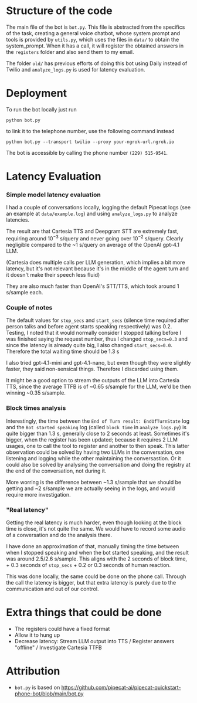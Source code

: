 # Structure of the code

The main file of the bot is `bot.py`. This file is abstracted from the specifics of the task, creating a general voice chatbot, whose system prompt and tools is provided by `utils.py`, which uses the files in `data/` to obtain the system_prompt. When it has a call, it will register the obtained answers in the `registers` folder and also send them to my email.

The folder `old/` has previous efforts of doing this bot using Daily instead of Twilio and `analyze_logs.py` is used for latency evaluation.


# Deployment

To run the bot locally just run 
```
python bot.py
```
to link it to the telephone number, use the following command instead 
```
python bot.py --transport twilio --proxy your-ngrok-url.ngrok.io
```

The bot is accessible by calling the phone number `(229) 515-9541`.


# Latency Evaluation

### Simple model latency evaluation

I had a couple of conversations locally, logging the default Pipecat logs (see an example at `data/example.log`) and using `analyze_logs.py` to analyze latencies.

The result are that Cartesia TTS and Deepgram STT are extremely fast, requiring around $10^{-3}$ s/query and never going over $10^{-2}$ s/query. Clearly negligible compared to the ~$1$ s/query on average of the OpenAI gpt-4.1 LLM.

(Cartesia does multiple calls per LLM generation, which implies a bit more latency, but it's not relevant because it's in the middle of the agent turn and it doesn't make their speech less fluid)

They are also much faster than OpenAI's STT/TTS, which took around $1$ s/sample each.

### Couple of notes

The default values for `stop_secs` and `start_secs` (silence time required after person talks and before agent starts speaking respectively) was 0.2. Testing, I noted that it would normally consider I stopped talking before I was finished saying the request number, thus I changed `stop_secs=0.3` and since the latency is already quite big, I also changed `start_secs=0.0`. Therefore the total waiting time should be $1.3$ s

I also tried gpt-4.1-mini and gpt-4.1-nano, but even though they were slightly faster, they said non-sensical things. Therefore I discarded using them.

It might be a good option to stream the outputs of the LLM into Cartesia TTS, since the average TTFB is of ~$0.65$ s/sample for the LLM, we'd be then winning ~$0.35$ s/sample.

### Block times analysis

Interestingly, the time between the `End of Turn result: EndOfTurnState` log and the `Bot started speaking` log (called `block time` in `analyze_logs.py`) is quite bigger than $1.3$ s, generally close to $2$ seconds at least. Sometimes it's bigger, when the register has been updated; because it requires 2 LLM usages, one to call the tool to register and another to then speak. This latter observation could be solved by having two LLMs in the conversation, one listening and logging while the other maintaining the conversastion. Or it could also be solved by analysing the conversation and doing the registry at the end of the conversation, not during it.

More worring is the difference between ~$1.3$ s/sample that we should be getting and ~$2$ s/sample we are actually seeing in the logs, and would require more investigation.

### "Real latency"

Getting the real latency is much harder, even though looking at the block time is close, it's not quite the same. We would have to record some audio of a conversation and do the analysis there.

I have done an approximation of that, manually timing the time between when I stopped speaking and when the bot started speaking, and the result was around $2.5$/$2.6$ s/sample. This aligns with the $2$ seconds of block time, + $0.3$ seconds of `stop_secs` + $0.2$ or $0.3$ seconds of human reaction.

This was done locally, the same could be done on the phone call. Through the call the latency is bigger, but that extra latency is purely due to the communication and out of our control.


# Extra things that could be done

- The registers could have a fixed format
- Allow it to hung up
- Decrease latency: Stream LLM output into TTS / Register answers "offline" / Investigate Cartesia TTFB


# Attribution

- `bot.py` is based on https://github.com/pipecat-ai/pipecat-quickstart-phone-bot/blob/main/bot.py
